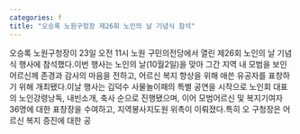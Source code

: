 ```yaml
---
categories: f
title: "오승록 노원구청장 제26회 노인의 날 기념식 참석"
---
```

오승록 노원구청장이 23일 오전 11시 노원 구민의전당에서 열린 제26회 노인의 날 기념식 행사에 참석했다.이번 행사는 노인의 날(10월2일)을 맞아 그간 지역 내 모범을 보인 어르신께 존경과 감사의 마음을 전하고, 어르신 복지 향상을 위해 애쓴 유공자를 표창하기 위해 개최됐다.이날 행사는 김덕수 사물놀이패의 특별 공연을 시작으로 노인회 대표의 노인강령낭독, 내빈소개, 축사 순으로 진행됐으며, 이어 모범어르신 및 복지기여자 36명에 대한 표창장을 수여하고, 지역봉사지도원 위촉이 이뤄졌다.특히 오 구청장은 어르신 복지 증진에 대한 공